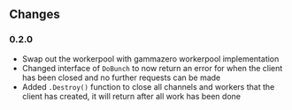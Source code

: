 ## Changes

### 0.2.0

- Swap out the workerpool with gammazero workerpool implementation
- Changed interface of `DoBunch` to now return an error for when the client has been closed and no further requests can be made
- Added `.Destroy()` function to close all channels and workers that the client has created, it will return after all work has been done